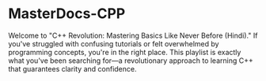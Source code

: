 # MasterDocs-CPP
Welcome to "C++ Revolution: Mastering Basics Like Never Before (Hindi)." If you've struggled with confusing tutorials or felt overwhelmed by programming concepts, you're in the right place. This playlist is exactly what you've been searching for—a revolutionary approach to learning C++ that guarantees clarity and confidence.  

